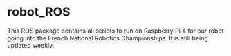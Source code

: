 # robot_ROS
This ROS package contains all scripts to run on Raspberry Pi 4 for our robot going into the French National Robotics Championships.
It is still being updated weekly.
